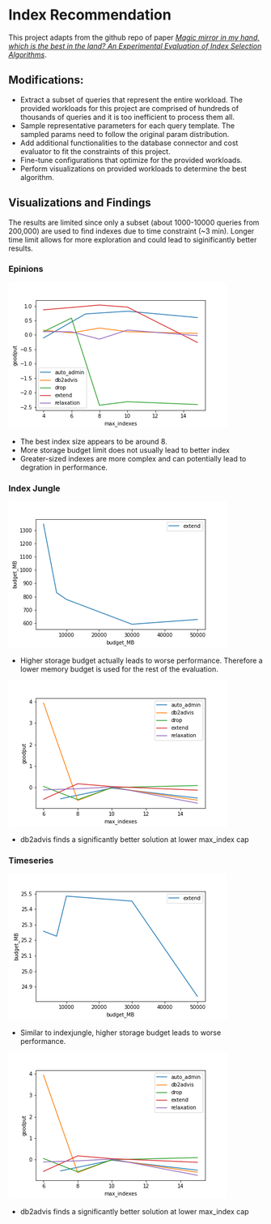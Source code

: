 # Index Recommendation

This project adapts from the github repo of paper [_Magic mirror in my hand, which is the best in the land? An Experimental Evaluation of Index Selection Algorithms_](https://github.com/hyrise/index_selection_evaluation).

## Modifications:

- Extract a subset of queries that represent the entire workload. The provided workloads for this project are comprised of hundreds of thousands of queries and it is too inefficient to process them all.
- Sample representative parameters for each query template. The sampled params need to follow the original param distribution.
- Add additional functionalities to the database connector and cost evaluator to fit the constraints of this project.
- Fine-tune configurations that optimize for the provided workloads.
- Perform visualizations on provided workloads to determine the best algorithm.

## Visualizations and Findings

The results are limited since only a subset (about 1000-10000 queries from 200,000) are used to find indexes due to time constraint (~3 min). Longer time limit allows for more exploration and could lead to siginificantly better results.

### Epinions

![epinions](./graphs/epinions_goodput_vs_maxindex.png)

- The best index size appears to be around 8.
- More storage budget limit does not usually lead to better index
- Greater-sized indexes are more complex and can potentially lead to degration in performance.

### Index Jungle

![indexjugle budget](./graphs/indexjungle_goodput_vs_budget.png)

- Higher storage budget actually leads to worse performance. Therefore a lower memory budget is used for the rest of the evaluation.

![index jungle max_index](./graphs/indexjungle_goodput_vs_maxindex.png)

- db2advis finds a significantly better solution at lower max_index cap

### Timeseries

![timeseries budget](./graphs/timeseries_goodput_vs_budget.png)

- Similar to indexjungle, higher storage budget leads to worse performance.

![index jungle max_index](./graphs/indexjungle_goodput_vs_maxindex.png)

- db2advis finds a significantly better solution at lower max_index cap
